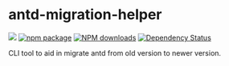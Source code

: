# antd-migration-helper

[![](https://img.shields.io/travis/ant-design/antd-migration-helper.svg?style=flat-square)](https://travis-ci.org/ant-design/antd-migration-helper)
[![npm package](https://img.shields.io/npm/v/antd-migration-helper.svg?style=flat-square)](https://www.npmjs.org/package/antd-migration-helper)
[![NPM downloads](http://img.shields.io/npm/dm/antd-migration-helper.svg?style=flat-square)](https://npmjs.org/package/antd-migration-helper)
[![Dependency Status](https://david-dm.org/ant-design/antd-migration-helper.svg?style=flat-square)](https://david-dm.org/ant-design/antd-migration-helper)

CLI tool to aid in migrate antd from old version to newer version.
